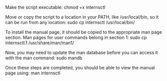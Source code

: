 Make the script executable:
chmod +x internsctl


Move or copy the script to a location in your PATH, like /usr/local/bin, so it can be run from any location:
sudo cp internsctl /usr/local/bin/


To install the manual page, it should be copied to the appropriate man page section. Man pages for user commands belong in section 1:
sudo cp internsctl.1 /usr/share/man/man1/

Now, you may need to update the man database before you can access it with the man command:
sudo mandb


Once these steps are completed, you should be able to view the manual page using:
man internsctl


